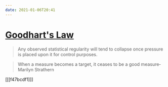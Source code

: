```yaml
---
date: 2021-01-06T20:41
---
```


# [Goodhart's Law](https://en.wikipedia.org/wiki/Goodhart%27s_law)

> Any observed statistical regularity will tend to collapse once pressure is placed upon it for control purposes.

> When a measure becomes a target, it ceases to be a good measure&dash;Marilyn Strathern

[[[f47bcdf1]]]

